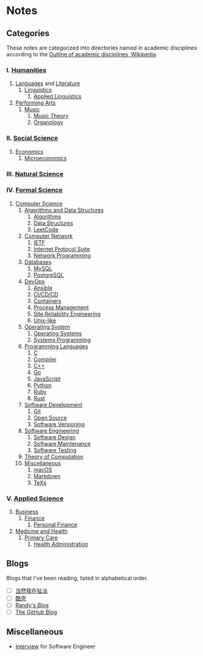 # Notes

## Categories

These notes are categorized into directories named in academic
disciplines according to the
[Outline of academic disciplines, Wikipedia](https://en.wikipedia.org/wiki/Outline_of_academic_disciplines).

### Ⅰ. [Humanities](https://en.wikipedia.org/wiki/Humanities)

1. [Languages](https://en.wikipedia.org/wiki/Language)
    and [Literature](https://en.wikipedia.org/wiki/Literature)
    1. [Linguistics](linguistics)
        1. [Applied Linguistics](linguistics/applied_linguistics)
2. [Performing Arts](https://en.wikipedia.org/wiki/Performing_arts)
    1. [Music](music)
        1. [Music Theory](music/music_theory)
        2. [Organology](music/organology)

### Ⅱ. [Social Science](https://en.wikipedia.org/wiki/Social_science)

1. [Economics](https://en.wikipedia.org/wiki/Economics)
    1. [Microeconomics](microeconomics)

### Ⅲ. [Natural Science](https://en.wikipedia.org/wiki/Natural_science)

### Ⅳ. [Formal Science](https://en.wikipedia.org/wiki/Formal_science)

1. [Computer Science](https://en.wikipedia.org/wiki/Computer_science)
    1. [Algorithms and Data Structures](algorithms_and_data_structures)
        1. [Algorithms](algorithms_and_data_structures/algorithms)
        2. [Data Structures](algorithms_and_data_structures/data_structures)
        3. [LeetCode](algorithms_and_data_structures/leetcode)
    2. [Computer Network](computer_network)
        1. [IETF](computer_network/ietf)
        2. [Internet Protocol Suite](computer_network/internet_protocol_suite)
        3. [Network Programming](computer_network/network_programming)
    3. [Databases](databases)
        1. [MySQL](databases/mysql)
        2. [PostgreSQL](databases/postgresql)
    4. [DevOps](devops)
        1. [Ansible](devops/ansible)
        2. [CI/CD/CD](devops/ci_cd_cd)
        3. [Containers](devops/containers)
        4. [Process Management](devops/process_management)
        5. [Site Reliability Engineering](devops/site_reliability_engineering)
        6. [Unix-like](devops/unix-like)
    5. [Operating System](operating_system)
        1. [Operating Systems](operating_system/operating_systems)
        2. [Systems Programming](operating_system/systems_programming)
    6. [Programming Languages](programming_languages)
        1. [C](programming_languages/c)
        2. [Compiler](programming_languages/compiler)
        3. [C++](programming_languages/cpp)
        4. [Go](programming_languages/go)
        5. [JavaScript](programming_languages/javascript)
        6. [Python](programming_languages/python)
        7. [Ruby](programming_languages/ruby)
        8. [Rust](programming_languages/rust)
    7. [Software Development](software_development)
        1. [Git](software_development/git)
        2. [Open Source](software_development/open_source)
        3. [Software Versioning](software_development/software_versioning)
    8. [Software Engineering](software_engineering)
        1. [Software Design](software_engineering/software_design)
        2. [Software Maintenance](software_engineering/software_maintenance)
        3. [Software Testing](software_engineering/software_testing)
    9. [Theory of Computation](theory_of_computation)
    10. [Miscellaneous](cs_miscellaneous)
        1. [macOS](cs_miscellaneous/macos)
        2. [Markdown](cs_miscellaneous/markdown)
        3. [TeXs](cs_miscellaneous/texs)

### Ⅴ. [Applied Science](https://en.wikipedia.org/wiki/Applied_science#)

1. [Business](https://en.wikipedia.org/wiki/Business)
    1. [Finance](finance)
        1. [Personal Finance](finance/personal_finance)
2. [Medicine and Health](https://en.wikipedia.org/wiki/Medicine)
    1. [Primary Care](primary_care)
        1. [Health Administration](primary_care/health_administration)

## Blogs

Blogs that I've been reading, listed in alphabetical order.

- [ ] [当然我在扯淡](http://www.yinwang.org/)
- [ ] [酷壳](https://coolshell.cn/)
- [ ] [Randy's Blog](https://lutaonan.com/)
- [ ] [The GitHub Blog](https://github.blog/)

## Miscellaneous

- [Interview](interview) for Software Engineer
